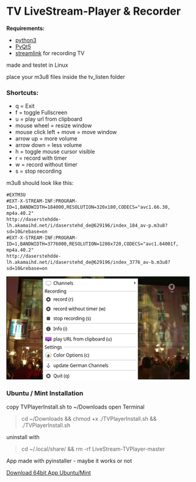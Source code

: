 # TV LiveStream-Player & Recorder

__Requirements:__

- [python3](https://www.python.org/)
- [PyQt5](https://www.riverbankcomputing.com/software/pyqt/download5)
- [streamlink](https://github.com/streamlink/streamlink) for recording TV

made and testet in Linux

place your m3u8 files inside the tv_listen folder

### Shortcuts:
- q = Exit
- f = toggle Fullscreen
- u = play url from clipboard
- mouse wheel = resize window
- mouse click left + move = move window
- arrow up = more volume
- arrow down = less volume
- h = toggle mouse cursor visible
- r = record with timer
- w = record without timer
- s = stop recording

m3u8 should look like this:

    #EXTM3U
    #EXT-X-STREAM-INF:PROGRAM-ID=1,BANDWIDTH=184000,RESOLUTION=320x180,CODECS="avc1.66.30, mp4a.40.2"
    http://daserstehdde-lh.akamaihd.net/i/daserstehd_de@629196/index_184_av-p.m3u8?sd=10&rebase=on
    #EXT-X-STREAM-INF:PROGRAM-ID=1,BANDWIDTH=3776000,RESOLUTION=1280x720,CODECS="avc1.64001f, mp4a.40.2"
    http://daserstehdde-lh.akamaihd.net/i/daserstehd_de@629196/index_3776_av-b.m3u8?sd=10&rebase=on
    
    
![screenshot](https://github.com/Axel-Erfurt/LiveStream-TVPlayer/blob/master/screenshot.png)


### Ubuntu / Mint Installation

copy TVPlayerInstall.sh to ~/Downloads
open Terminal

> cd ~/Downloads && chmod +x ./TVPlayerInstall.sh && ./TVPlayerInstall.sh


uninstall with

> cd ~/.local/share/ && rm -rf LiveStream-TVPlayer-master


App made with pyinstaller - maybe it works or not

[Download 64bit App Ubuntu/Mint](https://mega.nz/#!mTgAlYpZ!OyNa_2tsWq8emOcZNFWO8gI0e6nAco7bty4-aSB7toU)
